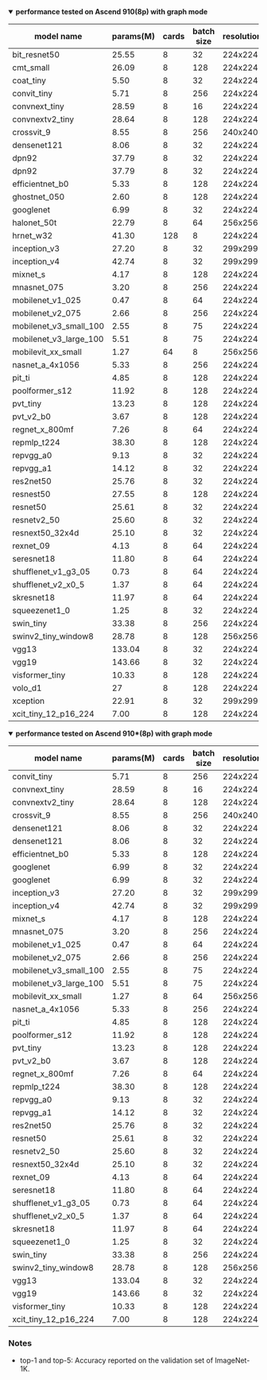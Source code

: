 <details open markdown>
<summary><b>performance tested on Ascend 910(8p) with graph mode</b></summary>

| model name             | params(M) | cards | batch size | resolution | jit level | graph compile | ms/step | img/s    | acc@top1 | acc@top5 | recipe                                                                                                              | weight                                                                                                              |
| ---------------------- | --------- | ----- | ---------- | ---------- | --------- | ------------- | ------- | -------- | -------- | -------- | ------------------------------------------------------------------------------------------------------------------- | ------------------------------------------------------------------------------------------------------------------- |
| bit_resnet50           | 25.55     | 8     | 32         | 224x224    | O2        | 146s          | 74.52   | 3413.33  | 76.81    | 93.17    | [yaml](https://github.com/mindspore-lab/mindcv/blob/main/configs/bit/bit_resnet50_ascend.yaml)                      | [weights](https://download.mindspore.cn/toolkits/mindcv/bit/BiT_resnet50-1e4795a4.ckpt)                             |
| cmt_small              | 26.09     | 8     | 128        | 224x224    | O2        | 1268s         | 500.64  | 2048.01  | 83.24    | 96.41    | [yaml](https://github.com/mindspore-lab/mindcv/blob/main/configs/cmt/cmt_small_ascend.yaml)                         | [weights](https://download.mindspore.cn/toolkits/mindcv/cmt/cmt_small-6858ee22.ckpt)                                |
| coat_tiny              | 5.50      | 8     | 32         | 224x224    | O2        | 543s          | 254.95  | 1003.92  | 79.67    | 94.88    | [yaml](https://github.com/mindspore-lab/mindcv/blob/main/configs/coat/coat_tiny_ascend.yaml)                        | [weights](https://download.mindspore.cn/toolkits/mindcv/coat/coat_tiny-071cb792.ckpt)                               |
| convit_tiny            | 5.71      | 8     | 256        | 224x224    | O2        | 133s          | 231.62  | 8827.59  | 73.66    | 91.72    | [yaml](https://github.com/mindspore-lab/mindcv/blob/main/configs/convit/convit_tiny_ascend.yaml)                    | [weights](https://download.mindspore.cn/toolkits/mindcv/convit/convit_tiny-e31023f2.ckpt)                           |
| convnext_tiny          | 28.59     | 8     | 16         | 224x224    | O2        | 127s          | 66.79   | 1910.45  | 81.91    | 95.79    | [yaml](https://github.com/mindspore-lab/mindcv/blob/main/configs/convnext/convnext_tiny_ascend.yaml)                | [weights](https://download.mindspore.cn/toolkits/mindcv/convnext/convnext_tiny-ae5ff8d7.ckpt)                       |
| convnextv2_tiny        | 28.64     | 8     | 128        | 224x224    | O2        | 237s          | 400.20  | 2560.00  | 82.43    | 95.98    | [yaml](https://github.com/mindspore-lab/mindcv/blob/main/configs/convnextv2/convnextv2_tiny_ascend.yaml)            | [weights](https://download.mindspore.cn/toolkits/mindcv/convnextv2/convnextv2_tiny-d441ba2c.ckpt)                   |
| crossvit_9             | 8.55      | 8     | 256        | 240x240    | O2        | 206s          | 550.79  | 3719.30  | 73.56    | 91.79    | [yaml](https://github.com/mindspore-lab/mindcv/blob/main/configs/crossvit/crossvit_9_ascend.yaml)                   | [weights](https://download.mindspore.cn/toolkits/mindcv/crossvit/crossvit_9-e74c8e18.ckpt)                          |
| densenet121            | 8.06      | 8     | 32         | 224x224    | O2        | 191s          | 43.28   | 5914.97  | 75.64    | 92.84    | [yaml](https://github.com/mindspore-lab/mindcv/blob/main/configs/densenet/densenet_121_ascend.yaml)                 | [weights](https://download.mindspore.cn/toolkits/mindcv/densenet/densenet121-120_5004_Ascend.ckpt)                  |
| dpn92                  | 37.79     | 8     | 32         | 224x224    | O2        | 293s          | 78.22   | 3272.82  | 79.46    | 94.49    | [yaml](https://github.com/mindspore-lab/mindcv/blob/main/configs/dpn/dpn92_ascend.yaml)                             | [weights](https://download.mindspore.cn/toolkits/mindcv/dpn/dpn92-e3e0fca.ckpt)                                     |
| dpn92                  | 37.79     | 8     | 32         | 224x224    | O2        | 293s          | 78.22   | 3272.82  | 79.46    | 94.49    | [yaml](https://github.com/mindspore-lab/mindcv/blob/main/configs/dpn/dpn92_ascend.yaml)                             | [weights](https://download.mindspore.cn/toolkits/mindcv/dpn/dpn92-e3e0fca.ckpt)                                     |
| efficientnet_b0        | 5.33      | 8     | 128        | 224x224    | O2        | 203s          | 172.78  | 5926.61  | 76.89    | 93.16    | [yaml](https://github.com/mindspore-lab/mindcv/blob/main/configs/efficientnet/efficientnet_b0_ascend.yaml)          | [weights](https://download.mindspore.cn/toolkits/mindcv/efficientnet/efficientnet_b0-103ec70c.ckpt)                 |
| ghostnet_050           | 2.60      | 8     | 128        | 224x224    | O2        | 383s          | 211.13  | 4850.09  | 66.03    | 86.64    | [yaml](https://github.com/mindspore-lab/mindcv/blob/main/configs/ghostnet/ghostnet_050_ascend.yaml)                 | [weights](https://download.mindspore.cn/toolkits/mindcv/ghostnet/ghostnet_050-85b91860.ckpt)                        |
| googlenet              | 6.99      | 8     | 32         | 224x224    | O2        | 72s           | 21.40   | 11962.62 | 72.68    | 90.89    | [yaml](https://github.com/mindspore-lab/mindcv/blob/main/configs/googlenet/googlenet_ascend.yaml)                   | [weights](https://download.mindspore.cn/toolkits/mindcv/googlenet/googlenet-5552fcd3.ckpt)                          |
| halonet_50t            | 22.79     | 8     | 64         | 256x256    | O2        | 261s          | 421.66  | 6437.82  | 79.53    | 94.79    | [yaml](https://github.com/mindspore-lab/mindcv/blob/main/configs/halonet/halonet_50t_ascend.yaml)                   | [weights](https://download.mindspore.cn/toolkits/mindcv/halonet/halonet_50t-533da6be.ckpt)                          |
| hrnet_w32              | 41.30     | 128   | 8          | 224x224    | O2        | 1312s         | 279.10  | 3668.94  | 80.64    | 95.44    | [yaml](https://github.com/mindspore-lab/mindcv/blob/main/configs/hrnet/hrnet_w32_ascend.yaml)                       | [weights](https://download.mindspore.cn/toolkits/mindcv/hrnet/hrnet_w32-cc4fbd91.ckpt)                              |
| inception_v3           | 27.20     | 8     | 32         | 299x299    | O2        | 120s          | 76.42   | 3349.91  | 79.11    | 94.40    | [yaml](https://github.com/mindspore-lab/mindcv/blob/main/configs/inceptionv3/inception_v3_ascend.yaml)              | [weights](https://download.mindspore.cn/toolkits/mindcv/inception_v3/inception_v3-38f67890.ckpt)                    |
| inception_v4           | 42.74     | 8     | 32         | 299x299    | O2        | 177s          | 76.19   | 3360.02  | 80.88    | 95.34    | [yaml](https://github.com/mindspore-lab/mindcv/blob/main/configs/inceptionv4/inception_v4_ascend.yaml)              | [weights](https://download.mindspore.cn/toolkits/mindcv/inception_v4/inception_v4-db9c45b3.ckpt)                    |
| mixnet_s               | 4.17      | 8     | 128        | 224x224    | O2        | 556s          | 252.49  | 4055.61  | 75.52    | 92.52    | [yaml](https://github.com/mindspore-lab/mindcv/blob/main/configs/mixnet/mixnet_s_ascend.yaml)                       | [weights](https://download.mindspore.cn/toolkits/mindcv/mixnet/mixnet_s-2a5ef3a3.ckpt)                              |
| mnasnet_075            | 3.20      | 8     | 256        | 224x224    | O2        | 140s          | 165.43  | 12379.86 | 71.81    | 90.53    | [yaml](https://github.com/mindspore-lab/mindcv/blob/main/configs/mnasnet/mnasnet_0.75_ascend.yaml)                  | [weights](https://download.mindspore.cn/toolkits/mindcv/mnasnet/mnasnet_075-465d366d.ckpt)                          |
| mobilenet_v1_025       | 0.47      | 8     | 64         | 224x224    | O2        | 89s           | 42.43   | 12066.93 | 53.87    | 77.66    | [yaml](https://github.com/mindspore-lab/mindcv/blob/main/configs/mobilenetv1/mobilenet_v1_0.25_ascend.yaml)         | [weights](https://download.mindspore.cn/toolkits/mindcv/mobilenet/mobilenetv1/mobilenet_v1_025-d3377fba.ckpt)       |
| mobilenet_v2_075       | 2.66      | 8     | 256        | 224x224    | O2        | 164s          | 155.94  | 13133.26 | 69.98    | 89.32    | [yaml](https://github.com/mindspore-lab/mindcv/blob/main/configs/mobilenetv2/mobilenet_v2_0.75_ascend.yaml)         | [weights](https://download.mindspore.cn/toolkits/mindcv/mobilenet/mobilenetv2/mobilenet_v2_075-bd7bd4c4.ckpt)       |
| mobilenet_v3_small_100 | 2.55      | 8     | 75         | 224x224    | O2        | 145s          | 48.14   | 12463.65 | 68.10    | 87.86    | [yaml](https://github.com/mindspore-lab/mindcv/blob/main/configs/mobilenetv3/mobilenet_v3_small_ascend.yaml)        | [weights](https://download.mindspore.cn/toolkits/mindcv/mobilenet/mobilenetv3/mobilenet_v3_small_100-509c6047.ckpt) |
| mobilenet_v3_large_100 | 5.51      | 8     | 75         | 224x224    | O2        | 271s          | 47.49   | 12634.24 | 75.23    | 92.31    | [yaml](https://github.com/mindspore-lab/mindcv/blob/main/configs/mobilenetv3/mobilenet_v3_large_ascend.yaml)        | [weights](https://download.mindspore.cn/toolkits/mindcv/mobilenet/mobilenetv3/mobilenet_v3_large_100-1279ad5f.ckpt) |
| mobilevit_xx_small     | 1.27      | 64    | 8          | 256x256    | O2        | 301s          | 53.52   | 9566.52  | 68.91    | 88.91    | [yaml](https://github.com/mindspore-lab/mindcv/blob/main/configs/mobilevit/mobilevit_xx_small_ascend.yaml)          | [weights](https://download.mindspore.cn/toolkits/mindcv/mobilevit/mobilevit_xx_small-af9da8a0.ckpt)                 |
| nasnet_a_4x1056        | 5.33      | 8     | 256        | 224x224    | O2        | 656s          | 330.89  | 6189.37  | 73.65    | 91.25    | [yaml](https://github.com/mindspore-lab/mindcv/blob/main/configs/nasnet/nasnet_a_4x1056_ascend.yaml)                | [weights](https://download.mindspore.cn/toolkits/mindcv/nasnet/nasnet_a_4x1056-0fbb5cdd.ckpt)                       |
| pit_ti                 | 4.85      | 8     | 128        | 224x224    | O2        | 192s          | 271.50  | 3771.64  | 72.96    | 91.33    | [yaml](https://github.com/mindspore-lab/mindcv/blob/main/configs/pit/pit_ti_ascend.yaml)                            | [weights](https://download.mindspore.cn/toolkits/mindcv/pit/pit_ti-e647a593.ckpt)                                   |
| poolformer_s12         | 11.92     | 8     | 128        | 224x224    | O2        | 118s          | 220.13  | 4651.80  | 77.33    | 93.34    | [yaml](https://github.com/mindspore-lab/mindcv/blob/main/configs/poolformer/poolformer_s12_ascend.yaml)             | [weights](https://download.mindspore.cn/toolkits/mindcv/poolformer/poolformer_s12-5be5c4e4.ckpt)                    |
| pvt_tiny               | 13.23     | 8     | 128        | 224x224    | O2        | 192s          | 229.63  | 4459.35  | 74.81    | 92.18    | [yaml](https://github.com/mindspore-lab/mindcv/blob/main/configs/pvt/pvt_tiny_ascend.yaml)                          | [weights](https://download.mindspore.cn/toolkits/mindcv/pvt/pvt_tiny-6abb953d.ckpt)                                 |
| pvt_v2_b0              | 3.67      | 8     | 128        | 224x224    | O2        | 269s          | 269.38  | 3801.32  | 71.50    | 90.60    | [yaml](https://github.com/mindspore-lab/mindcv/blob/main/configs/pvtv2/pvt_v2_b0_ascend.yaml)                       | [weights](https://download.mindspore.cn/toolkits/mindcv/pvt_v2/pvt_v2_b0-1c4f6683.ckpt)                             |
| regnet_x_800mf         | 7.26      | 8     | 64         | 224x224    | O2        | 99s           | 42.49   | 12049.89 | 76.04    | 92.97    | [yaml](https://github.com/mindspore-lab/mindcv/blob/main/configs/regnet/regnet_x_800mf_ascend.yaml)                 | [weights](https://download.mindspore.cn/toolkits/mindcv/regnet/regnet_x_800mf-617227f4.ckpt)                        |
| repmlp_t224            | 38.30     | 8     | 128        | 224x224    | O2        | 289s          | 578.23  | 1770.92  | 76.71    | 93.30    | [yaml](https://github.com/mindspore-lab/mindcv/blob/main/configs/repmlp/repmlp_t224_ascend.yaml)                    | [weights](https://download.mindspore.cn/toolkits/mindcv/repmlp/repmlp_t224-8dbedd00.ckpt)                           |
| repvgg_a0              | 9.13      | 8     | 32         | 224x224    | O2        | 50s<br>       | 20.58   | 12439.26 | 72.19    | 90.75    | [yaml](https://github.com/mindspore-lab/mindcv/blob/main/configs/repvgg/repvgg_a0_ascend.yaml)                      | [weights](https://download.mindspore.cn/toolkits/mindcv/repvgg/repvgg_a0-6e71139d.ckpt)                             |
| repvgg_a1              | 14.12     | 8     | 32         | 224x224    | O2        | 29s           | 20.70   | 12367.15 | 74.19    | 91.89    | [yaml](https://github.com/mindspore-lab/mindcv/blob/main/configs/repvgg/repvgg_a1_ascend.yaml)                      | [weights](https://download.mindspore.cn/toolkits/mindcv/repvgg/repvgg_a1-539513ac.ckpt)                             |
| res2net50              | 25.76     | 8     | 32         | 224x224    | O2        | 119s          | 39.68   | 6451.61  | 79.35    | 94.64    | [yaml](https://github.com/mindspore-lab/mindcv/blob/main/configs/res2net/res2net_50_ascend.yaml)                    | [weights](https://download.mindspore.cn/toolkits/mindcv/res2net/res2net50-f42cf71b.ckpt)                            |
| resnest50              | 27.55     | 8     | 128        | 224x224    | O2        | 83s           | 244.92  | 4552.73  | 80.81    | 95.16    | [yaml](https://github.com/mindspore-lab/mindcv/blob/main/configs/resnest/resnest50_ascend.yaml)                     | [weights](https://download.mindspore.cn/toolkits/mindcv/resnest/resnest50-f2e7fc9c.ckpt)                            |
| resnet50               | 25.61     | 8     | 32         | 224x224    | O2        | 43s           | 31.41   | 8150.27  | 76.69    | 93.50    | [yaml](https://github.com/mindspore-lab/mindcv/blob/main/configs/resnet/resnet_50_ascend.yaml)                      | [weights](https://download.mindspore.cn/toolkits/mindcv/resnet/resnet50-e0733ab8.ckpt)                              |
| resnetv2_50            | 25.60     | 8     | 32         | 224x224    | O2        | 52s           | 32.66   | 7838.33  | 76.90    | 93.37    | [yaml](https://github.com/mindspore-lab/mindcv/blob/main/configs/resnetv2/resnetv2_50_ascend.yaml)                  | [weights](https://download.mindspore.cn/toolkits/mindcv/resnetv2/resnetv2_50-3c2f143b.ckpt)                         |
| resnext50_32x4d        | 25.10     | 8     | 32         | 224x224    | O2        | 49s           | 37.22   | 6878.02  | 78.53    | 94.10    | [yaml](https://github.com/mindspore-lab/mindcv/blob/main/configs/resnext/resnext50_32x4d_ascend.yaml)               | [weights](https://download.mindspore.cn/toolkits/mindcv/resnext/resnext50_32x4d-af8aba16.ckpt)                      |
| rexnet_09              | 4.13      | 8     | 64         | 224x224    | O2        | 462s          | 130.10  | 3935.43  | 77.06    | 93.41    | [yaml](https://github.com/mindspore-lab/mindcv/blob/main/configs/rexnet/rexnet_x09_ascend.yaml)                     | [weights](https://download.mindspore.cn/toolkits/mindcv/rexnet/rexnet_09-da498331.ckpt)                             |
| seresnet18             | 11.80     | 8     | 64         | 224x224    | O2        | 43s           | 44.40   | 11531.53 | 71.81    | 90.49    | [yaml](https://github.com/mindspore-lab/mindcv/blob/main/configs/senet/seresnet18_ascend.yaml)                      | [weights](https://download.mindspore.cn/toolkits/mindcv/senet/seresnet18-7880643b.ckpt)                             |
| shufflenet_v1_g3_05    | 0.73      | 8     | 64         | 224x224    | O2        | 169s          | 40.62   | 12604.63 | 57.05    | 79.73    | [yaml](https://github.com/mindspore-lab/mindcv/blob/main/configs/shufflenetv1/shufflenet_v1_0.5_ascend.yaml)        | [weights](https://download.mindspore.cn/toolkits/mindcv/shufflenet/shufflenetv1/shufflenet_v1_g3_05-42cfe109.ckpt)  |
| shufflenet_v2_x0_5     | 1.37      | 8     | 64         | 224x224    | O2        | 62s           | 41.87   | 12228.33 | 60.53    | 82.11    | [yaml](https://github.com/mindspore-lab/mindcv/blob/main/configs/shufflenetv2/shufflenet_v2_0.5_ascend.yaml)        | [weights](https://download.mindspore.cn/toolkits/mindcv/shufflenet/shufflenetv2/shufflenet_v2_x0_5-8c841061.ckpt)   |
| skresnet18             | 11.97     | 8     | 64         | 224x224    | O2        | 60s           | 45.84   | 11169.28 | 73.09    | 91.20    | [yaml](https://github.com/mindspore-lab/mindcv/blob/main/configs/sknet/skresnet18_ascend.yaml)                      | [weights](https://download.mindspore.cn/toolkits/mindcv/sknet/skresnet18-868228e5.ckpt)                             |
| squeezenet1_0          | 1.25      | 8     | 32         | 224x224    | O2        | 45s           | 22.36   | 11449.02 | 58.67    | 80.61    | [yaml](https://github.com/mindspore-lab/mindcv/blob/main/configs/squeezenet/squeezenet_1.0_ascend.yaml)             | [weights](https://download.mindspore.cn/toolkits/mindcv/squeezenet/squeezenet1_0-eb911778.ckpt)                     |
| swin_tiny              | 33.38     | 8     | 256        | 224x224    | O2        | 226s          | 454.49  | 4506.15  | 80.82    | 94.80    | [yaml](https://github.com/mindspore-lab/mindcv/blob/main/configs/swintransformer/swin_tiny_ascend.yaml)             | [weights](https://download.mindspore.cn/toolkits/mindcv/swin/swin_tiny-0ff2f96d.ckpt)                               |
| swinv2_tiny_window8    | 28.78     | 8     | 128        | 256x256    | O2        | 273s          | 317.19  | 3228.35  | 81.42    | 95.43    | [yaml](https://github.com/mindspore-lab/mindcv/blob/main/configs/swintransformerv2/swinv2_tiny_window8_ascend.yaml) | [weights](https://download.mindspore.cn/toolkits/mindcv/swinv2/swinv2_tiny_window8-3ef8b787.ckpt)                   |
| vgg13                  | 133.04    | 8     | 32         | 224x224    | O2        | 23s           | 55.20   | 4637.68  | 72.87    | 91.02    | [yaml](https://github.com/mindspore-lab/mindcv/blob/main/configs/vgg/vgg13_ascend.yaml)                             | [weights](https://download.mindspore.cn/toolkits/mindcv/vgg/vgg13-da805e6e.ckpt)                                    |
| vgg19                  | 143.66    | 8     | 32         | 224x224    | O2        | 22s           | 67.42   | 3797.09  | 75.21    | 92.56    | [yaml](https://github.com/mindspore-lab/mindcv/blob/main/configs/vgg/vgg19_ascend.yaml)                             | [weights](https://download.mindspore.cn/toolkits/mindcv/vgg/vgg19-bedee7b6.ckpt)                                    |
| visformer_tiny         | 10.33     | 8     | 128        | 224x224    | O2        | 137s          | 217.92  | 4698.97  | 78.28    | 94.15    | [yaml](https://github.com/mindspore-lab/mindcv/blob/main/configs/visformer/visformer_tiny_ascend.yaml)              | [weights](https://download.mindspore.cn/toolkits/mindcv/visformer/visformer_tiny-daee0322.ckpt)                     |
| volo_d1                | 27        | 8     | 128        | 224x224    | O2        | 275s          | 270.79  | 3781.53  | 82.59    | 95.99    | [yaml](https://github.com/mindspore-lab/mindcv/blob/main/configs/visformer/visformer_tiny_ascend.yaml)              | [weights](https://download-mindspore.osinfra.cn/toolkits/mindcv/visformer/visformer_tiny-df995ba4-910v2.ckpt)       |
| xception               | 22.91     | 8     | 32         | 299x299    | O2        | 161s          | 96.78   | 2645.17  | 79.01    | 94.25    | [yaml](https://github.com/mindspore-lab/mindcv/blob/main/configs/xception/xception_ascend.yaml)                     | [weights](https://download.mindspore.cn/toolkits/mindcv/xception/xception-2c1e711df.ckpt)                           |
| xcit_tiny_12_p16_224   | 7.00      | 8     | 128        | 224x224    | O2        | 382s          | 252.98  | 4047.75  | 77.67    | 93.79    | [yaml](https://github.com/mindspore-lab/mindcv/blob/main/configs/xcit/xcit_tiny_12_p16_ascend.yaml)                 | [weights](https://download.mindspore.cn/toolkits/mindcv/xcit/xcit_tiny_12_p16_224-1b1c9301.ckpt)                    |

</details>

<details open markdown>
<summary><b>performance tested on Ascend 910*(8p) with graph mode</b></summary>

| model name             | params(M) | cards | batch size | resolution | jit level | graph compile | ms/step | img/s    | acc@top1 | acc@top5 | recipe                                                                                                              | weight                                                                                                                            |
| ---------------------- | --------- | ----- | ---------- | ---------- | --------- | ------------- | ------- | -------- | -------- | -------- | ------------------------------------------------------------------------------------------------------------------- | --------------------------------------------------------------------------------------------------------------------------------- |
| convit_tiny            | 5.71      | 8     | 256        | 224x224    | O2        | 153s          | 226.51  | 9022.03  | 73.79    | 91.70    | [yaml](https://github.com/mindspore-lab/mindcv/blob/main/configs/convit/convit_tiny_ascend.yaml)                    | [weights](https://download-mindspore.osinfra.cn/toolkits/mindcv/convit/convit_tiny-1961717e-910v2.ckpt)                           |
| convnext_tiny          | 28.59     | 8     | 16         | 224x224    | O2        | 137s          | 48.7    | 2612.24  | 81.28    | 95.61    | [yaml](https://github.com/mindspore-lab/mindcv/blob/main/configs/convnext/convnext_tiny_ascend.yaml)                | [weights](https://download-mindspore.osinfra.cn/toolkits/mindcv/convnext/convnext_tiny-db11dc82-910v2.ckpt)                       |
| convnextv2_tiny        | 28.64     | 8     | 128        | 224x224    | O2        | 268s          | 257.2   | 3984.44  | 82.39    | 95.95    | [yaml](https://github.com/mindspore-lab/mindcv/blob/main/configs/convnextv2/convnextv2_tiny_ascend.yaml)            | [weights](https://download-mindspore.osinfra.cn/toolkits/mindcv/convnextv2/convnextv2_tiny-a35b79ce-910v2.ckpt)                   |
| crossvit_9             | 8.55      | 8     | 256        | 240x240    | O2        | 221s          | 514.36  | 3984.44  | 73.38    | 91.51    | [yaml](https://github.com/mindspore-lab/mindcv/blob/main/configs/crossvit/crossvit_9_ascend.yaml)                   | [weights](https://download-mindspore.osinfra.cn/toolkits/mindcv/crossvit/crossvit_9-32c69c96-910v2.ckpt)                          |
| densenet121            | 8.06      | 8     | 32         | 224x224    | O2        | 300s          | 47,34   | 5446.81  | 75.67    | 92.77    | [yaml](https://github.com/mindspore-lab/mindcv/blob/main/configs/densenet/densenet_121_ascend.yaml)                 | [weights](https://download-mindspore.osinfra.cn/toolkits/mindcv/densenet/densenet121-bf4ab27f-910v2.ckpt)                         |
| densenet121            | 8.06      | 8     | 32         | 224x224    | O2        | 300s          | 47,34   | 5446.81  | 75.67    | 92.77    | [yaml](https://github.com/mindspore-lab/mindcv/blob/main/configs/densenet/densenet_121_ascend.yaml)                 | [weights](https://download-mindspore.osinfra.cn/toolkits/mindcv/densenet/densenet121-bf4ab27f-910v2.ckpt)                         |
| efficientnet_b0        | 5.33      | 8     | 128        | 224x224    | O2        | 353s          | 172.64  | 5931.42  | 76.88    | 93.28    | [yaml](https://github.com/mindspore-lab/mindcv/blob/main/configs/efficientnet/efficientnet_b0_ascend.yaml)          | [weights](https://download-mindspore.osinfra.cn/toolkits/mindcv/efficientnet/efficientnet_b0-f8d7aa2a-910v2.ckpt)                 |
| googlenet              | 6.99      | 8     | 32         | 224x224    | O2        | 113s          | 23.5    | 10893.62 | 72.89    | 90.89    | [yaml](https://github.com/mindspore-lab/mindcv/blob/main/configs/googlenet/googlenet_ascend.yaml)                   | [weights](https://download-mindspore.osinfra.cn/toolkits/mindcv/googlenet/googlenet-de74c31d-910v2.ckpt)                          |
| googlenet              | 6.99      | 8     | 32         | 224x224    | O2        | 113s          | 23.5    | 10893.62 | 72.89    | 90.89    | [yaml](https://github.com/mindspore-lab/mindcv/blob/main/configs/googlenet/googlenet_ascend.yaml)                   | [weights](https://download-mindspore.osinfra.cn/toolkits/mindcv/googlenet/googlenet-de74c31d-910v2.ckpt)                          |
| inception_v3           | 27.20     | 8     | 32         | 299x299    | O2        | 172s          | 70.83   | 3614.29  | 79.25    | 94.47    | [yaml](https://github.com/mindspore-lab/mindcv/blob/main/configs/inceptionv3/inception_v3_ascend.yaml)              | [weights](https://download-mindspore.osinfra.cn/toolkits/mindcv/inception_v3/inception_v3-61a8e9ed-910v2.ckpt)                    |
| inception_v4           | 42.74     | 8     | 32         | 299x299    | O2        | 263s          | 80.97   | 3161.66  | 80.98    | 95.25    | [yaml](https://github.com/mindspore-lab/mindcv/blob/main/configs/inceptionv4/inception_v4_ascend.yaml)              | [weights](https://download-mindspore.osinfra.cn/toolkits/mindcv/inception_v4/inception_v4-56e798fc-910v2.ckpt)                    |
| mixnet_s               | 4.17      | 8     | 128        | 224x224    | O2        | 706s          | 228.03  | 4490.64  | 75.58    | 95.54    | [yaml](https://github.com/mindspore-lab/mindcv/blob/main/configs/mixnet/mixnet_s_ascend.yaml)                       | [weights](https://download-mindspore.osinfra.cn/toolkits/mindcv/mixnet/mixnet_s-fe4fcc63-910v2.ckpt)                              |
| mnasnet_075            | 3.20      | 8     | 256        | 224x224    | O2        | 144s          | 175.85  | 11646.29 | 71.77    | 90.52    | [yaml](https://github.com/mindspore-lab/mindcv/blob/main/configs/mnasnet/mnasnet_0.75_ascend.yaml)                  | [weights](https://download-mindspore.osinfra.cn/toolkits/mindcv/mnasnet/mnasnet_075-083b2bc4-910v2.ckpt)                          |
| mobilenet_v1_025       | 0.47      | 8     | 64         | 224x224    | O2        | 195s          | 47.47   | 10785.76 | 54.05    | 77.74    | [yaml](https://github.com/mindspore-lab/mindcv/blob/main/configs/mobilenetv1/mobilenet_v1_0.25_ascend.yaml)         | [weights](https://download-mindspore.osinfra.cn/toolkits/mindcv/mobilenet/mobilenetv1/mobilenet_v1_025-cbe3d3b3-910v2.ckpt)       |
| mobilenet_v2_075       | 2.66      | 8     | 256        | 224x224    | O2        | 233s          | 174.65  | 11726.31 | 69.73    | 89.35    | [yaml](https://github.com/mindspore-lab/mindcv/blob/main/configs/mobilenetv2/mobilenet_v2_0.75_ascend.yaml)         | [weights](https://download-mindspore.osinfra.cn/toolkits/mindcv/mobilenet/mobilenetv2/mobilenet_v2_075-755932c4-910v2.ckpt)       |
| mobilenet_v3_small_100 | 2.55      | 8     | 75         | 224x224    | O2        | 184s          | 52.38   | 11454.75 | 68.07    | 87.77    | [yaml](https://github.com/mindspore-lab/mindcv/blob/main/configs/mobilenetv3/mobilenet_v3_small_ascend.yaml)        | [weights](https://download-mindspore.osinfra.cn/toolkits/mindcv/mobilenet/mobilenetv3/mobilenet_v3_small_100-6fa3c17d-910v2.ckpt) |
| mobilenet_v3_large_100 | 5.51      | 8     | 75         | 224x224    | O2        | 354s          | 55.89   | 10735.37 | 75.59    | 92.57    | [yaml](https://github.com/mindspore-lab/mindcv/blob/main/configs/mobilenetv3/mobilenet_v3_large_ascend.yaml)        | [weights](https://download-mindspore.osinfra.cn/toolkits/mindcv/mobilenet/mobilenetv3/mobilenet_v3_large_100-bd4e7bdc-910v2.ckpt) |
| mobilevit_xx_small     | 1.27      | 8     | 64         | 256x256    | O2        | 437s          | 67.24   | 7614.52  | 67.11    | 87.85    | [yaml](https://github.com/mindspore-lab/mindcv/blob/main/configs/mobilevit/mobilevit_xx_small_ascend.yaml)          | [weights](https://download-mindspore.osinfra.cn/toolkits/mindcv/mobilevit/mobilevit_xx_small-6f2745c3-910v2.ckpt)                 |
| nasnet_a_4x1056        | 5.33      | 8     | 256        | 224x224    | O2        | 800s          | 364.35  | 5620.97  | 74.12    | 91.36    | [yaml](https://github.com/mindspore-lab/mindcv/blob/main/configs/nasnet/nasnet_a_4x1056_ascend.yaml)                | [weights](https://download-mindspore.osinfra.cn/toolkits/mindcv/nasnet/nasnet_a_4x1056-015ba575c-910v2.ckpt)                      |
| pit_ti                 | 4.85      | 8     | 128        | 224x224    | O2        | 212s          | 266.47  | 3842.83  | 73.26    | 91.57    | [yaml](https://github.com/mindspore-lab/mindcv/blob/main/configs/pit/pit_ti_ascend.yaml)                            | [weights](https://download-mindspore.osinfra.cn/toolkits/mindcv/pit/pit_ti-33466a0d-910v2.ckpt)                                   |
| poolformer_s12         | 11.92     | 8     | 128        | 224x224    | O2        | 177s          | 211.81  | 4834.52  | 77.49    | 93.55    | [yaml](https://github.com/mindspore-lab/mindcv/blob/main/configs/poolformer/poolformer_s12_ascend.yaml)             | [weights](https://download-mindspore.osinfra.cn/toolkits/mindcv/poolformer/poolformer_s12-c7e14eea-910v2.ckpt)                    |
| pvt_tiny               | 13.23     | 8     | 128        | 224x224    | O2        | 212s          | 237.5   | 4311.58  | 74.88    | 92.12    | [yaml](https://github.com/mindspore-lab/mindcv/blob/main/configs/pvt/pvt_tiny_ascend.yaml)                          | [weights](https://download-mindspore.osinfra.cn/toolkits/mindcv/pvt/pvt_tiny-6676051f-910v2.ckpt)                                 |
| pvt_v2_b0              | 3.67      | 8     | 128        | 224x224    | O2        | 323s          | 255.76  | 4003.75  | 71.25    | 90.50    | [yaml](https://github.com/mindspore-lab/mindcv/blob/main/configs/pvtv2/pvt_v2_b0_ascend.yaml)                       | [weights](https://download-mindspore.osinfra.cn/toolkits/mindcv/pvt_v2/pvt_v2_b0-d9cd9d6a-910v2.ckpt)                             |
| regnet_x_800mf         | 7.26      | 8     | 64         | 224x224    | O2        | 228s          | 50.74   | 10090.66 | 76.11    | 93.00    | [yaml](https://github.com/mindspore-lab/mindcv/blob/main/configs/regnet/regnet_x_800mf_ascend.yaml)                 | [weights](https://download-mindspore.osinfra.cn/toolkits/mindcv/regnet/regnet_x_800mf-68fe1cca-910v2.ckpt)                        |
| repmlp_t224            | 38.30     | 8     | 128        | 224x224    | O2        | 289s          | 578.23  | 1770.92  | 76.71    | 93.30    | [yaml](https://github.com/mindspore-lab/mindcv/blob/main/configs/repmlp/repmlp_t224_ascend.yaml)                    | [weights](https://download.mindspore.cn/toolkits/mindcv/repmlp/repmlp_t224-8dbedd00.ckpt)                                         |
| repvgg_a0              | 9.13      | 8     | 32         | 224x224    | O2        | 76s           | 24.12   | 10613.60 | 72.29    | 90.78    | [yaml](https://github.com/mindspore-lab/mindcv/blob/main/configs/repvgg/repvgg_a0_ascend.yaml)                      | [weights](https://download-mindspore.osinfra.cn/toolkits/mindcv/repvgg/repvgg_a0-b67a9f15-910v2.ckpt)                             |
| repvgg_a1              | 14.12     | 8     | 32         | 224x224    | O2        | 81s           | 28.29   | 9096.13  | 73.68    | 91.51    | [yaml](https://github.com/mindspore-lab/mindcv/blob/main/configs/repvgg/repvgg_a1_ascend.yaml)                      | [weights](https://download-mindspore.osinfra.cn/toolkits/mindcv/repvgg/repvgg_a1-a40aa623-910v2.ckpt)                             |
| res2net50              | 25.76     | 8     | 32         | 224x224    | O2        | 174s          | 39.6    | 6464.65  | 79.33    | 94.64    | [yaml](https://github.com/mindspore-lab/mindcv/blob/main/configs/res2net/res2net_50_ascend.yaml)                    | [weights](https://download-mindspore.osinfra.cn/toolkits/mindcv/res2net/res2net50-aa758355-910v2.ckpt)                            |
| resnet50               | 25.61     | 8     | 32         | 224x224    | O2        | 77s           | 31.9    | 8025.08  | 76.76    | 93.31    | [yaml](https://github.com/mindspore-lab/mindcv/blob/main/configs/resnet/resnet_50_ascend.yaml)                      | [weights](https://download-mindspore.osinfra.cn/toolkits/mindcv/resnet/resnet50-f369a08d-910v2.ckpt)                              |
| resnetv2_50            | 25.60     | 8     | 32         | 224x224    | O2        | 120s          | 32.19   | 7781.16  | 77.03    | 93.29    | [yaml](https://github.com/mindspore-lab/mindcv/blob/main/configs/resnetv2/resnetv2_50_ascend.yaml)                  | [weights](https://download-mindspore.osinfra.cn/toolkits/mindcv/resnetv2/resnetv2_50-a0b9f7f8-910v2.ckpt)                         |
| resnext50_32x4d        | 25.10     | 8     | 32         | 224x224    | O2        | 156s          | 44.61   | 5738.62  | 78.64    | 94.18    | [yaml](https://github.com/mindspore-lab/mindcv/blob/main/configs/resnext/resnext50_32x4d_ascend.yaml)               | [weights](https://download-mindspore.osinfra.cn/toolkits/mindcv/resnext/resnext50_32x4d-988f75bc-910v2.ckpt)                      |
| rexnet_09              | 4.13      | 8     | 64         | 224x224    | O2        | 515s          | 115.61  | 3290.28  | 76.14    | 92.96    | [yaml](https://github.com/mindspore-lab/mindcv/blob/main/configs/rexnet/rexnet_x09_ascend.yaml)                     | [weights](https://download-mindspore.osinfra.cn/toolkits/mindcv/rexnet/rexnet_09-00223eb4-910v2.ckpt)                             |
| seresnet18             | 11.80     | 8     | 64         | 224x224    | O2        | 90s           | 51.09   | 10021.53 | 72.05    | 90.59    | [yaml](https://github.com/mindspore-lab/mindcv/blob/main/configs/senet/seresnet18_ascend.yaml)                      | [weights](https://download-mindspore.osinfra.cn/toolkits/mindcv/senet/seresnet18-7b971c78-910v2.ckpt)                             |
| shufflenet_v1_g3_05    | 0.73      | 8     | 64         | 224x224    | O2        | 191s          | 47.77   | 10718.02 | 57.08    | 79.89    | [yaml](https://github.com/mindspore-lab/mindcv/blob/main/configs/shufflenetv1/shufflenet_v1_0.5_ascend.yaml)        | [weights](https://download-mindspore.osinfra.cn/toolkits/mindcv/shufflenet/shufflenetv1/shufflenet_v1_g3_05-56209ef3-910v2.ckpt)  |
| shufflenet_v2_x0_5     | 1.37      | 8     | 64         | 224x224    | O2        | 100s          | 47.32   | 10819.95 | 60.65    | 82.26    | [yaml](https://github.com/mindspore-lab/mindcv/blob/main/configs/shufflenetv2/shufflenet_v2_0.5_ascend.yaml)        | [weights](https://download-mindspore.osinfra.cn/toolkits/mindcv/shufflenet/shufflenetv2/shufflenet_v2_x0_5-39d05bb6-910v2.ckpt)   |
| skresnet18             | 11.97     | 8     | 64         | 224x224    | O2        | 134s          | 49.83   | 10274.93 | 72.85    | 90.83    | [yaml](https://github.com/mindspore-lab/mindcv/blob/main/configs/sknet/skresnet18_ascend.yaml)                      | [weights](https://download-mindspore.osinfra.cn/toolkits/mindcv/sknet/skresnet18-9d8b1afc-910v2.ckpt)                             |
| squeezenet1_0          | 1.25      | 8     | 32         | 224x224    | O2        | 64s           | 23.48   | 10902.90 | 58.75    | 80.76    | [yaml](https://github.com/mindspore-lab/mindcv/blob/main/configs/squeezenet/squeezenet_1.0_ascend.yaml)             | [weights](https://download-mindspore.osinfra.cn/toolkits/mindcv/squeezenet/squeezenet1_0-24010b28-910v2.ckpt)                     |
| swin_tiny              | 33.38     | 8     | 256        | 224x224    | O2        | 266s          | 466.6   | 4389.20  | 80.90    | 94.90    | [yaml](https://github.com/mindspore-lab/mindcv/blob/main/configs/swintransformer/swin_tiny_ascend.yaml)             | [weights](https://download-mindspore.osinfra.cn/toolkits/mindcv/swin/swin_tiny-72b3c5e6-910v2.ckpt)                               |
| swinv2_tiny_window8    | 28.78     | 8     | 128        | 256x256    | O2        | 385s          | 335.18  | 3055.07  | 81.38    | 95.46    | [yaml](https://github.com/mindspore-lab/mindcv/blob/main/configs/swintransformerv2/swinv2_tiny_window8_ascend.yaml) | [weights](https://download-mindspore.osinfra.cn/toolkits/mindcv/swinv2/swinv2_tiny_window8-70c5e903-910v2.ckpt)                   |
| vgg13                  | 133.04    | 8     | 32         | 224x224    | O2        | 41s           | 30.52   | 8387.94  | 72.81    | 91.02    | [yaml](https://github.com/mindspore-lab/mindcv/blob/main/configs/vgg/vgg13_ascend.yaml)                             | [weights](https://download-mindspore.osinfra.cn/toolkits/mindcv/vgg/vgg13-7756f33c-910v2.ckpt)                                    |
| vgg19                  | 143.66    | 8     | 32         | 224x224    | O2        | 53s           | 39.17   | 6535.61  | 75.24    | 92.55    | [yaml](https://github.com/mindspore-lab/mindcv/blob/main/configs/vgg/vgg19_ascend.yaml)                             | [weights](https://download-mindspore.osinfra.cn/toolkits/mindcv/vgg/vgg19-5104d1ea-910v2.ckpt)                                    |
| visformer_tiny         | 10.33     | 8     | 128        | 224x224    | O2        | 169s          | 201.14  | 5090.98  | 78.40    | 94.30    | [yaml](https://github.com/mindspore-lab/mindcv/blob/main/configs/visformer/visformer_tiny_ascend.yaml)              | [weights](https://download-mindspore.osinfra.cn/toolkits/mindcv/visformer/visformer_tiny-df995ba4-910v2.ckpt)                     |
| xcit_tiny_12_p16_224   | 7.00      | 8     | 128        | 224x224    | O2        | 330s          | 229.25  | 4466.74  | 77.27    | 93.56    | [yaml](https://github.com/mindspore-lab/mindcv/blob/main/configs/xcit/xcit_tiny_12_p16_ascend.yaml)                 | [weights](https://download-mindspore.osinfra.cn/toolkits/mindcv/xcit/xcit_tiny_12_p16_224-bd90776e-910v2.ckpt)                    |

</details>

### Notes

- top-1 and top-5: Accuracy reported on the validation set of ImageNet-1K.
